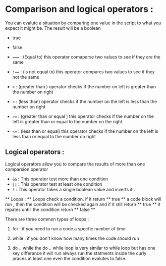 # Comparison and logical operators :
You can evalute a situation by comparing one value in the script to what you expect 
it might be.
The result will be a boolean 
- true 
- false 

- `===` : (Equal to) this operator comaparse two values to see if they are the same
- `!==` : (is not equal to) this operator compares two values to see if they not the same 
- `>`   : (greater than ) operator checks if the number on left is greater than the number on right 
- `<`   : (less than) operator checks if the number on the left is less than the number on right 
- `>=` : (greater than or equal ) this operator checks if the number on the left is greater than or equal to the number on the right 
- `<=` : (less than or equal) this operator checks if the number on the left is less than or equal to the number on right 

## Logical operators :
Logical operators allow you to compare the results of more than one comparsion operator 
 
 - `&&` : This operator test more than one condition 
 - `||` : This operator test at least one condition 
 - `!`  :  This operator takes a single boolean value and inverts it .

 ** Loops : ** 
 Loops check a condition. if it return ** true ** a code block will run , then the condition will be checked again and if it still return ** true ** it repates untill the condition return ** false ** 

 There are three common types of loops :
 1.  for  :
 if you need to run a code a specfic number of time 

 2.  while  :
 if you don't know how many times the code should run 
 
 3.  do .. while 
 the do .. while loop is very similar to while loop but has one key differance it will run always run the statments inside the curly praces at least one  even the condition evalutes to false.




